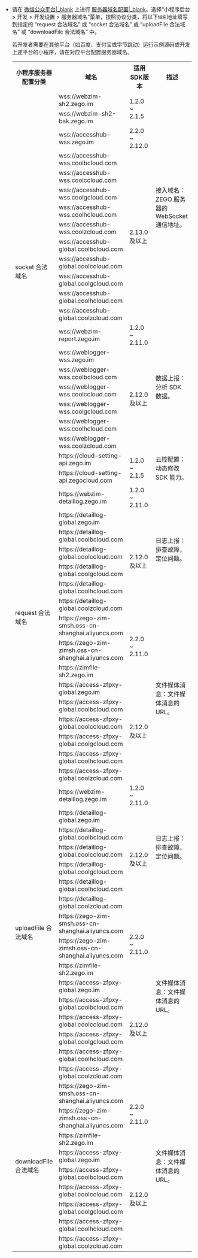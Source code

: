 - 请在 [微信公众平台\|_blank](https://mp.weixin.qq.com/?token=&lang=zh_CN) 上进行 [服务器域名配置\|_blank](https://developers.weixin.qq.com/miniprogram/dev/framework/ability/network.html)。选择“小程序后台 > 开发 > 开发设置 > 服务器域名”菜单，按照协议分类，将以下`域名`地址填写到指定的 “request 合法域名” 或 “socket 合法域名” 或 “uploadFile 合法域名” 或 “downloadFile 合法域名” 中。

    <div class="mk-hint">

    若开发者需要在其他平台（如百度、支付宝或字节跳动）运行示例源码或开发上述平台的小程序，请在对应平台配置服务器域名。
    </div>

    <table>
        <colgroup>
            <col width="15%"></col> 
            <col width="40%"></col>
            <col width="20%"></col>
            <col width="25%"></col>
        </colgroup>
        <tbody>
            <tr>
                <th>小程序服务器配置分类</th>
                <th>域名</th>
                <th>适用SDK版本</th>
                <th>描述</th>
            </tr>
            <tr>
                <td rowspan="20">socket 合法域名</td>
                <td>wss://webzim-sh2.zego.im</td>
                <td rowspan="2">1.2.0 ~ 2.1.5</td>
                <td rowspan="13">接入域名：ZEGO 服务器的 WebSocket 通信地址。</td>
            </tr>
            <tr>
                <td>wss://webzim-sh2-bak.zego.im</td>
            </tr>
            <tr>
                <td>wss://accesshub-wss.zego.im</td>
                <td>2.2.0 ~ 2.12.0</td>
            </tr>
            <tr>
                <td>wss://accesshub-wss.coolbcloud.com</td>
                <td rowspan="10">2.13.0 及以上</td>
            </tr>
            <tr>
                <td>wss://accesshub-wss.coolccloud.com</td>
            </tr>
            <tr>
                <td>wss://accesshub-wss.coolgcloud.com</td>
            </tr>
            <tr>
                <td>wss://accesshub-wss.coolhcloud.com</td>
            </tr>
            <tr>
                <td>wss://accesshub-wss.coolzcloud.com</td>
            </tr>
            <tr>
                <td>wss://accesshub-global.coolbcloud.com</td>
            </tr>
            <tr>
                <td>wss://accesshub-global.coolccloud.com</td>
            </tr>
            <tr>
                <td>wss://accesshub-global.coolgcloud.com</td>
            </tr>
            <tr>
                <td>wss://accesshub-global.coolhcloud.com</td>
            </tr>
            <tr>
                <td>wss://accesshub-global.coolzcloud.com</td>
            </tr>
            <tr>
                <td>wss://webzim-report.zego.im</td>
                <td>1.2.0 ~ 2.11.0</td>
                <td rowspan="7">数据上报：分析 SDK 数据。</td>
            </tr>
            <tr>
                <td>wss://weblogger-wss.zego.im</td>
                <td rowspan="6">2.12.0 及以上</td>
            </tr>
            <tr>
                <td>wss://weblogger-wss.coolbcloud.com</td>
            </tr>
            <tr>
                <td>wss://weblogger-wss.coolccloud.com</td>
            </tr>
            <tr>
                <td>wss://weblogger-wss.coolgcloud.com</td>
            </tr>
            <tr>
                <td>wss://weblogger-wss.coolhcloud.com</td>
            </tr>
            <tr>
                <td>wss://weblogger-wss.coolzcloud.com</td>
            </tr>
            <tr>
                <td rowspan="18">request 合法域名</td>
                <td>https://cloud-setting-api.zego.im</td>
                <td rowspan="2">1.2.0 ~ 2.1.5</td>
                <td rowspan="2">云控配置：动态修改 SDK 能力。</td>
            </tr>
            <tr>
                <td>https://cloud-setting-api.zegocloud.com</td>
            </tr>
            <tr>
                <td>https://webzim-detaillog.zego.im</td>
                <td>1.2.0 ~ 2.11.0</td>
                <td rowspan="7">日志上报：排查故障，定位问题。</td>
            </tr>
            <tr>
                <td>https://detaillog-global.zego.im</td>
                <td rowspan="6">2.12.0 及以上</td>
            </tr>
            <tr>
                <td>https://detaillog-global.coolbcloud.com</td>
            </tr>
            <tr>
                <td>https://detaillog-global.coolccloud.com</td>
            </tr>
            <tr>
                <td>https://detaillog-global.coolgcloud.com</td>
            </tr>
            <tr>
                <td>https://detaillog-global.coolhcloud.com</td>
            </tr>
            <tr>
                <td>https://detaillog-global.coolzcloud.com</td>
            </tr>
            <tr>
                <td>https://zego-zim-smsh.oss-cn-shanghai.aliyuncs.com</td>
                <td rowspan="3">2.2.0 ~ 2.11.0</td>
                <td rowspan="9">文件媒体消息：文件媒体消息的 URL。</td>
            </tr>
            <tr>
                <td>https://zego-zim-zimsh.oss-cn-shanghai.aliyuncs.com</td>
            </tr>
            <tr>
                <td>https://zimfile-sh2.zego.im</td>
            </tr>
            <tr>
                <td>https://access-zfpxy-global.zego.im</td>
                <td rowspan="6">2.12.0 及以上</td>
            </tr>
            <tr>
                <td>https://access-zfpxy-global.coolbcloud.com</td>
            </tr>
            <tr>
                <td>https://access-zfpxy-global.coolccloud.com</td>
            </tr>
            <tr>
                <td>https://access-zfpxy-global.coolgcloud.com</td>
            </tr>
            <tr>
                <td>https://access-zfpxy-global.coolhcloud.com</td>
            </tr>
            <tr>
                <td>https://access-zfpxy-global.coolzcloud.com</td>
            </tr>
            <tr>
                <td rowspan="16">uploadFile 合法域名</td>
                <td>https://webzim-detaillog.zego.im</td>
                <td>1.2.0 ~ 2.11.0</td>
                <td rowspan="7">日志上报：排查故障，定位问题。</td>
            </tr>
            <tr>
                <td>https://detaillog-global.zego.im</td>
                <td rowspan="6">2.12.0 及以上</td>
            </tr>
            <tr>
                <td>https://detaillog-global.coolbcloud.com</td>
            </tr>
            <tr>
                <td>https://detaillog-global.coolccloud.com</td>
            </tr>
            <tr>
                <td>https://detaillog-global.coolgcloud.com</td>
            </tr>
            <tr>
                <td>https://detaillog-global.coolhcloud.com</td>
            </tr>
            <tr>
                <td>https://detaillog-global.coolzcloud.com</td>
            </tr>
            <tr>
                <td>https://zego-zim-smsh.oss-cn-shanghai.aliyuncs.com</td>
                <td rowspan="3">2.2.0 ~ 2.11.0</td>
                <td rowspan="9">文件媒体消息：文件媒体消息的 URL。</td>
            </tr>
            <tr>
                <td>https://zego-zim-zimsh.oss-cn-shanghai.aliyuncs.com</td>
            </tr>
            <tr>
                <td>https://zimfile-sh2.zego.im</td>
            </tr>
            <tr>
                <td>https://access-zfpxy-global.zego.im</td>
                <td rowspan="6">2.12.0 及以上</td>
            </tr>
            <tr>
                <td>https://access-zfpxy-global.coolbcloud.com</td>
            </tr>
            <tr>
                <td>https://access-zfpxy-global.coolccloud.com</td>
            </tr>
            <tr>
                <td>https://access-zfpxy-global.coolgcloud.com</td>
            </tr>
            <tr>
                <td>https://access-zfpxy-global.coolhcloud.com</td>
            </tr>
            <tr>
                <td>https://access-zfpxy-global.coolzcloud.com</td>
            </tr>
            <tr>
                <td rowspan="9">downloadFile 合法域名</td>
                <td>https://zego-zim-smsh.oss-cn-shanghai.aliyuncs.com</td>
                <td rowspan="3">2.2.0 ~ 2.11.0</td>
                <td rowspan="9">文件媒体消息：文件媒体消息的 URL。</td>
            </tr>
            <tr>
                <td>https://zego-zim-zimsh.oss-cn-shanghai.aliyuncs.com</td>
            </tr>
            <tr>
                <td>https://zimfile-sh2.zego.im</td>
            </tr>
            <tr>
                <td>https://access-zfpxy-global.zego.im</td>
                <td rowspan="6">2.12.0 及以上</td>
            </tr>
            <tr>
                <td>https://access-zfpxy-global.coolbcloud.com</td>
            </tr>
            <tr>
                <td>https://access-zfpxy-global.coolccloud.com</td>
            </tr>
            <tr>
                <td>https://access-zfpxy-global.coolgcloud.com</td>
            </tr>
            <tr>
                <td>https://access-zfpxy-global.coolhcloud.com</td>
            </tr>
            <tr>
                <td>https://access-zfpxy-global.coolzcloud.com</td>
            </tr>
        </tbody>
    </table>



